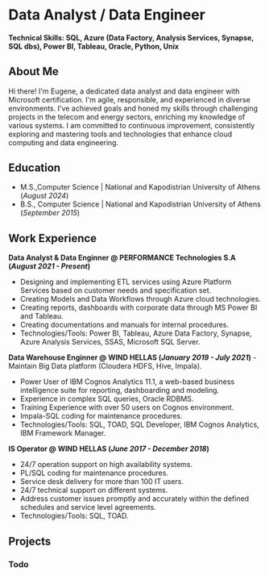 # Data Analyst / Data Engineer
#### Technical Skills: SQL, Azure (Data Factory, Analysis Services, Synapse, SQL dbs), Power BI, Tableau, Oracle, Python, Unix


## About Me
Hi there! I'm Eugene, a dedicated data analyst and data engineer with Microsoft certification. I'm agile, responsible, and experienced in diverse environments. I've achieved goals and honed my skills through challenging projects in the telecom and energy sectors, enriching my knowledge of various systems. I am committed to continuous improvement, consistently exploring and mastering tools and technologies that enhance cloud computing and data engineering.

## Education   		
- M.S.,Computer Science  | National and Kapodistrian University of Athens (_August 2024_)	 			        		
- B.S., Computer Science | National and Kapodistrian University of Athens (_September 2015_)


## Work Experience
**Data Analyst & Data Enginner @ PERFORMANCE Technologies S.A (_August 2021 - Present_)**
- Designing and implementing ETL services using Azure Platform Services based on customer needs and specification set. 
- Creating Models and Data Workflows through Azure cloud technologies. 
- Creating reports, dashboards with corporate data through MS Power BI and Tableau. 
- Creating documentations and manuals for internal procedures.
- Technologies/Tools: Power BI, Tableau, Azure Data Factory, Synapse, Azure Analysis Services, SSAS, Microsoft SQL Server.


**Data Warehouse Enginner @ WIND HELLAS (_January 2019 - July 2021_)**
-Maintain Big Data platform (Cloudera HDFS, Hive, Impala).
- Power User of IBM Cognos Analytics 11.1, a web-based business intelligence suite for reporting, dashboarding and modeling.
- Experience in complex SQL queries, Oracle RDBMS. 
- Training Experience with over 50 users on Cognos environment. 
- Impala-SQL coding for maintenance procedures. 
- Technologies/Tools: SQL, TOAD, SQL Developer, IBM Cognos Analytics, IBM Framework Manager.

**IS Operator @ WIND HELLAS (_June 2017 - December 2018_)**
- 24/7 operation support on high availability systems. 
- PL/SQL coding for maintenance procedures. 
- Service desk delivery for more than 100 IT users. 
- 24/7 technical support on different systems. 
- Address customer issues promptly and accurately within the defined schedules and service level agreements. 
- Technologies/Tools: SQL, TOAD.
  
## Projects
### Todo
